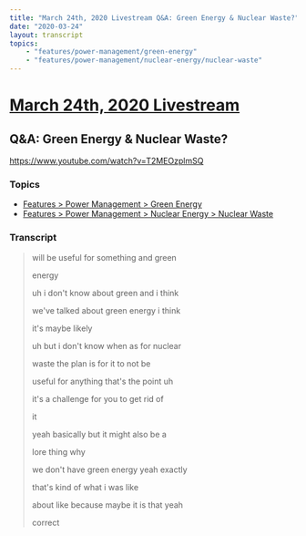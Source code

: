 ```yaml
---
title: "March 24th, 2020 Livestream Q&A: Green Energy & Nuclear Waste?"
date: "2020-03-24"
layout: transcript
topics:
    - "features/power-management/green-energy"
    - "features/power-management/nuclear-energy/nuclear-waste"
---
```

# [March 24th, 2020 Livestream](../2020-03-24.md)
## Q&A: Green Energy & Nuclear Waste?
https://www.youtube.com/watch?v=T2MEOzplmSQ

### Topics
* [Features > Power Management > Green Energy](../topics/features/power-management/green-energy.md)
* [Features > Power Management > Nuclear Energy > Nuclear Waste](../topics/features/power-management/nuclear-energy/nuclear-waste.md)

### Transcript

> will be useful for something and green
>
> energy
>
> uh i don't know about green and i think
>
> we've talked about green energy i think
>
> it's maybe likely
>
> uh but i don't know when as for nuclear
>
> waste the plan is for it to not be
>
> useful for anything that's the point uh
>
> it's a challenge for you to get rid of
>
> it
>
> yeah basically but it might also be a
>
> lore thing why
>
> we don't have green energy yeah exactly
>
> that's kind of what i was like
>
> about like because maybe it is that yeah
>
> correct
>
